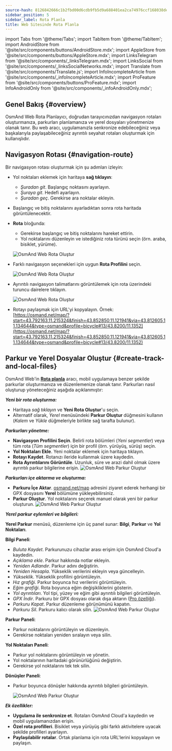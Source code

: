 ```yaml
---
source-hash: 8126842666c1b2fbd00d6cdb9fb5d9a688401ea2ca74976ccf168038defc6772
sidebar_position: 5
sidebar_label: Rota Planla
title: Web Sitesinde Rota Planla
---
```

import Tabs from '@theme/Tabs';
import TabItem from '@theme/TabItem';
import AndroidStore from '@site/src/components/buttons/AndroidStore.mdx';
import AppleStore from '@site/src/components/buttons/AppleStore.mdx';
import LinksTelegram from '@site/src/components/_linksTelegram.mdx';
import LinksSocial from '@site/src/components/_linksSocialNetworks.mdx';
import Translate from '@site/src/components/Translate.js';
import InfoIncompleteArticle from '@site/src/components/_infoIncompleteArticle.mdx';
import ProFeature from '@site/src/components/buttons/ProFeature.mdx';
import InfoAndroidOnly from '@site/src/components/_infoAndroidOnly.mdx';


<InfoIncompleteArticle/>


## Genel Bakış {#overview}

OsmAnd Web Rota Planlayıcı, doğrudan tarayıcınızdan navigasyon rotaları oluşturmanıza, parkurları planlamanıza ve yerel dosyaları yönetmenize olanak tanır. Bu web aracı, uygulamanızla senkronize edebileceğiniz veya başkalarıyla paylaşabileceğiniz ayrıntılı seyahat rotaları oluşturmak için kullanışlıdır.


## Navigasyon Rotası {#navigation-route}

Bir navigasyon rotası oluşturmak için şu adımları izleyin:

- Yol noktaları eklemek için haritaya **sağ tıklayın**:

  - *Şuradan git*. Başlangıç noktasını ayarlayın.
  - *Şuraya git*. Hedefi ayarlayın.
  - *Şuradan geç*. Gerekirse ara noktalar ekleyin.

- Başlangıç ve bitiş noktalarını ayarladıktan sonra rota haritada görüntülenecektir.

- **Rota** bloğunda:

  - Gerekirse başlangıç ve bitiş noktalarını hareket ettirin.
  - Yol noktalarını düzenleyin ve istediğiniz rota türünü seçin (örn. araba, bisiklet, yürüme).

  ![OsmAnd Web Rota Oluştur](@site/static/img/web/navigation.png)

- Farklı navigasyon seçenekleri için uygun **Rota Profilini** seçin.

  ![OsmAnd Web Rota Oluştur](@site/static/img/web/profile_type.png)

- Ayrıntılı navigasyon talimatlarını görüntülemek için rota üzerindeki turuncu dairelere tıklayın.

  ![OsmAnd Web Rota Oluştur](@site/static/img/web/nav_instr.png)

- Rotayı paylaşmak için URL'yi kopyalayın. Örnek: [https://osmand.net/map/?start=43.792163,11.215324&finish=43.852850,11.121941&via=43.812605,11.134644&type=osmand&profile=bicycle#13/43.8200/11.1352](https://osmand.net/map/?start=43.792163,11.215324&finish=43.852850,11.121941&via=43.812605,11.134644&type=osmand&profile=bicycle#13/43.8200/11.1352)


## Parkur ve Yerel Dosyalar Oluştur {#create-track-and-local-files}

OsmAnd Web'in [**Rota planla**](../plan-route/create-route.md) aracı, mobil uygulamaya benzer şekilde parkurlar oluşturmanıza ve düzenlemenize olanak tanır. Parkurları nasıl oluşturup yöneteceğiniz aşağıda açıklanmıştır:


***Yeni bir rota oluşturma:***

- Haritaya *sağ tıklayın* ve **Yeni Rota Oluştur**'u seçin.
- Alternatif olarak, *Yerel* menüsündeki **Parkur Oluştur** düğmesini kullanın (*Kalem* ve *Yükle* düğmeleriyle birlikte sağ tarafta bulunur).


***Parkurları yönetme:***

- **Navigasyon Profilini Seçin**. Belirli rota bölümleri (*Yeni segmentler*) veya tüm rota (*Tüm segmentler*) için bir profil (örn. yürüyüş, sürüş) seçin.
- **Yol Noktaları Ekle**. Yeni noktalar eklemek için haritaya tıklayın.
- **Rotayı Kaydet**. Rotanızı ileride kullanmak üzere kaydedin.
- **Rota Ayrıntılarını Görüntüle**. Uzunluk, süre ve arazi dahil olmak üzere ayrıntılı parkur bilgilerine erişin.
  ![OsmAnd Web Parkur Oluştur](@site/static/img/web/create_route.png)


***Parkurları içe aktarma ve oluşturma:***

- **Parkuru İçe Aktar**. [osmand.net/map](https://osmand.net/map) adresini ziyaret ederek herhangi bir GPX dosyasını **Yerel** bölümüne yükleyebilirsiniz.
- **Parkur Oluştur**. Yol noktalarını seçerek manuel olarak yeni bir parkur oluşturun.
  ![OsmAnd Web Parkur Oluştur](@site/static/img/web/create_route_2.png)


***Yerel parkur eylemleri ve bilgileri:***

**Yerel Parkur** menüsü, düzenleme için üç panel sunar: **Bilgi**, **Parkur** ve **Yol Noktaları**.

**Bilgi Paneli**:

- *Buluta Kaydet*. Parkurunuzu cihazlar arası erişim için OsmAnd Cloud'a kaydedin.
- *Açıklama ekle*. Parkur hakkında notlar ekleyin.
- *Yeniden Adlandır*. Parkur adını değiştirin.
- *Yeniden Hesapla*. Yükseklik verilerini ekleyin veya güncelleyin.
- *Yükseklik*. Yükseklik profilini görüntüleyin.
- *Hız grafiği*. Parkur boyunca hız verilerini görüntüleyin.
- *Eğim grafiği*. Rota boyunca eğim değişikliklerini gösterin.
- *Yol ayrıntıları*. Yol tipi, yüzey ve eğim gibi ayrıntılı bilgileri görüntüleyin.
- *GPX İndir*. Parkuru bir GPX dosyası olarak dışa aktarın ([Pro özelliği](../purchases/index.md)).
- *Parkuru Kapat*. Parkur düzenleme görünümünü kapatın.
- *Parkuru Sil*. Parkuru kalıcı olarak silin.
  ![OsmAnd Web Parkur Oluştur](@site/static/img/web/create_route_3.png)

**Parkur Paneli**:

- Parkur noktalarını görüntüleyin ve düzenleyin.
- Gerekirse noktaları yeniden sıralayın veya silin.

**Yol Noktaları Paneli**:

- Parkur yol noktalarını görüntüleyin ve yönetin.
- Yol noktalarının haritadaki görünürlüğünü değiştirin.
- Gerekirse yol noktalarını tek tek silin.

**Dönüşler Paneli**:

- Parkur boyunca dönüşler hakkında ayrıntılı bilgileri görüntüleyin.

  ![OsmAnd Web Parkur Oluştur](@site/static/img/web/create_route_1.png)


***Ek özellikler:***

- **Uygulama ile senkronize et**. Rotaları OsmAnd Cloud'a kaydedin ve mobil uygulamanızdan erişin.
- **Özel rota profilleri**. Bisiklet veya yürüyüş gibi farklı aktivitelere uyacak şekilde profilleri ayarlayın.
- **Paylaşılabilir rotalar**. Ortak planlama için rota URL'lerini kopyalayın ve paylaşın.